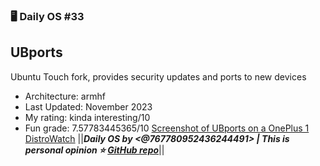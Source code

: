 ### 🖥️ Daily OS #33
## UBports
Ubuntu Touch fork, provides security updates and ports to new devices
- Architecture: armhf
- Last Updated: November 2023
- My rating: kinda interesting/10
- Fun grade: 7.57783445365/10
[Screenshot of UBports on a OnePlus 1](https://ubports.com/web/image/93367/OneplusOne.png)
[DistroWatch](<https://distrowatch.com/table.php?distribution=blackarch>)
||__***Daily OS by <@767780952436244491> | This is personal opinion
⭐ [GitHub repo](<https://github.com/nikolan123/daily-os>)***__||
